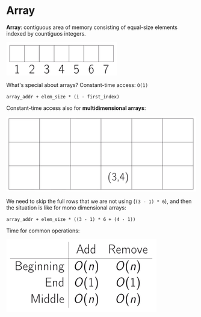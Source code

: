 <div style="page-break-before: always !important;"/>

# Array

**Array**: contiguous area of memory consisting of equal-size elements indexed by countiguos integers.

<img src="https://raw.githubusercontent.com/KiraDiShira/Cracking/master/Array/Images/arr1.PNG" />

What's special about arrays? Constant-time access: `O(1)`

```
array_addr + elem_size * (i - first_index)
```

Constant-time access also for **multidimensional arrays**:

<img src="https://raw.githubusercontent.com/KiraDiShira/Cracking/master/Array/Images/arr2.PNG" />

We need to skip the full rows that we are not using (`(3 - 1) * 6`), and then the situation is like for mono dimensional arrays:

```
array_addr + elem_size * ((3 - 1) * 6 + (4 - 1))
```

Time for common operations:

<img src="https://raw.githubusercontent.com/KiraDiShira/Cracking/master/Array/Images/arr4.PNG" />
